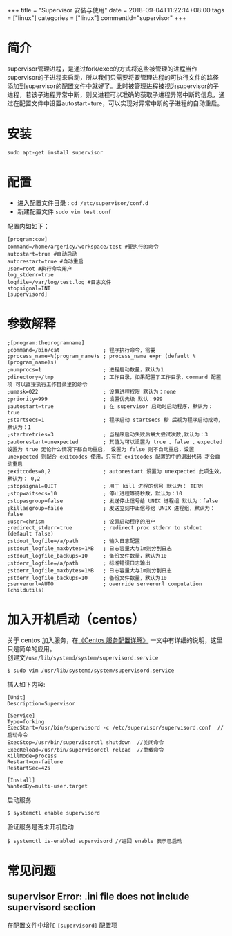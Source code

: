 +++
title = "Supervisor 安装与使用"
date = 2018-09-04T11:22:14+08:00
tags = ["linux"]
categories = ["linux"]
commentId="supervisor"
+++
# 简介
supervisor管理进程，是通过fork/exec的方式将这些被管理的进程当作supervisor的子进程来启动，所以我们只需要将要管理进程的可执行文件的路径添加到supervisor的配置文件中就好了。此时被管理进程被视为supervisor的子进程，若该子进程异常中断，则父进程可以准确的获取子进程异常中断的信息，通过在配置文件中设置autostart=ture，可以实现对异常中断的子进程的自动重启。
# 安装
`sudo apt-get install supervisor`
# 配置
- 进入配置文件目录 : `cd /etc/supervisor/conf.d`
- 新建配置文件 `sudo vim test.conf`

配置内如如下：
```
[program:cow] 
command=/home/argericy/workspace/test #要执行的命令
autostart=true #自动启动
autorestart=true #自动重启
user=root #执行命令用户
log_stderr=true
logfile=/var/log/test.log #日志文件
stopsignal=INT
[supervisord]
```
# 参数解释
```
;[program:theprogramname]
;command=/bin/cat              ; 程序执行命令，需要
;process_name=%(program_name)s ; process_name expr (default %(program_name)s)
;numprocs=1                    ; 进程启动数量，默认为1
;directory=/tmp                ; 工作目录，如果配置了工作目录，command 配置项 可以直接执行工作目录里的命令
;umask=022                     ; 设置进程权限 默认为：none
;priority=999                  ; 设置优先级 默认：999
;autostart=true                ; 在 supervisor 启动时启动程序，默认为：true
;startsecs=1                   ; 程序启动 startsecs 秒 后视为程序启动成功， 默认为：1
;startretries=3                ; 当程序启动失败后最大尝试次数,默认为：3
;autorestart=unexpected        ; 其值为可以设置为 true 、false 、expected 设置为 true 无论什么情况下都自动重启， 设置为 false 则不自动重启，设置 unexpected 则配合 exitcodes 使用，只有在 exitcodes 配置的中的退出代码 才会自动重启
;exitcodes=0,2                 ; autorestart 设置为 unexpected 此项生效，默认为： 0,2
;stopsignal=QUIT               ; 用于 kill 进程的信号 默认为： TERM
;stopwaitsecs=10               ; 停止进程等待秒数，默认为：10
;stopasgroup=false             ; 发送停止信号给 UNIX 进程组 默认为：false
;killasgroup=false             ; 发送立刻中止信号给 UNIX 进程组，默认为：false
;user=chrism                   ; 设置启动程序的用户
;redirect_stderr=true          ; redirect proc stderr to stdout (default false)
;stdout_logfile=/a/path        ; 输入日志配置
;stdout_logfile_maxbytes=1MB   ; 日志容量大与1m则分割日志
;stdout_logfile_backups=10     ; 备份文件数量，默认为10
;stderr_logfile=/a/path        ; 标准错误日志输出
;stderr_logfile_maxbytes=1MB   ; 日志容量大与1m则分割日志
;stderr_logfile_backups=10     ; 备份文件数量，默认为10
;serverurl=AUTO                ; override serverurl computation (childutils)
```
# 加入开机启动（centos）
关于 centos 加入服务，在[《Centos 服务配置详解》](http://www.artacode.com/posts/linux/centos-service/) 一文中有详细的说明，这里只是简单的应用。  
创建文`/usr/lib/systemd/system/supervisord.service`

    $ sudo vim /usr/lib/systemd/system/supervisord.service

插入如下内容:
```
[Unit] 
Description=Supervisor

[Service] 
Type=forking 
ExecStart=/usr/bin/supervisord -c /etc/supervisor/supervisord.conf  // 启动命令
ExecStop=/usr/bin/supervisorctl shutdown  //关闭命令
ExecReload=/usr/bin/supervisorctl reload  //重载命令
KillMode=process 
Restart=on-failure 
RestartSec=42s

[Install] 
WantedBy=multi-user.target
```

启动服务

	$ systemctl enable supervisord
验证服务是否未开机启动

	$ systemctl is-enabled supervisord //返回 enable 表示已启动


# 常见问题
## supervisor Error: .ini file does not include supervisord section
在配置文件中增加  `[supervisord]` 配置项



